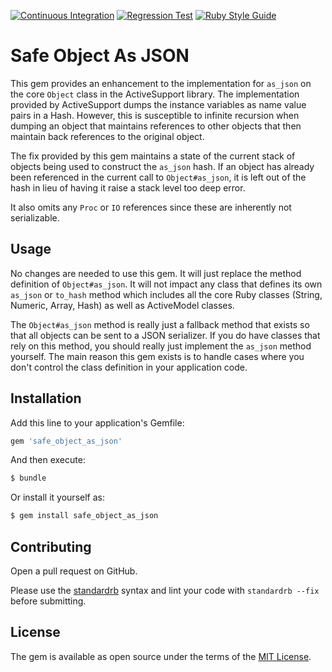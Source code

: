 [![Continuous Integration](https://github.com/bdurand/safe_object_as_json/actions/workflows/continuous_integration.yml/badge.svg)](https://github.com/bdurand/safe_object_as_json/actions/workflows/continuous_integration.yml)
[![Regression Test](https://github.com/bdurand/safe_object_as_json/actions/workflows/regression_test.yml/badge.svg)](https://github.com/bdurand/safe_object_as_json/actions/workflows/regression_test.yml)
[![Ruby Style Guide](https://img.shields.io/badge/code_style-standard-brightgreen.svg)](https://github.com/testdouble/standard)

# Safe Object As JSON

This gem provides an enhancement to the implementation for `as_json` on the core `Object` class in the ActiveSupport library. The implementation provided by ActiveSupport dumps the instance variables as name value pairs in a Hash. However, this is susceptible to infinite recursion when dumping an object that maintains references to other objects that then maintain back references to the original object.

The fix provided by this gem maintains a state of the current stack of objects being used to construct the `as_json` hash. If an object has already been referenced in the current call to `Object#as_json`, it is left out of the hash in lieu of having it raise a stack level too deep error.

It also omits any `Proc` or `IO` references since these are inherently not serializable.

## Usage

No changes are needed to use this gem. It will just replace the method definition of `Object#as_json`. It will not impact any class that defines its own `as_json` or `to_hash` method which includes all the core Ruby classes (String, Numeric, Array, Hash) as well as ActiveModel classes.

The `Object#as_json` method is really just a fallback method that exists so that all objects can be sent to a JSON serializer. If you do have classes that rely on this method, you should really just implement the `as_json` method yourself. The main reason this gem exists is to handle cases where you don't control the class definition in your application code.

## Installation

Add this line to your application's Gemfile:

```ruby
gem 'safe_object_as_json'
```

And then execute:
```bash
$ bundle
```

Or install it yourself as:
```bash
$ gem install safe_object_as_json
```

## Contributing

Open a pull request on GitHub.

Please use the [standardrb](https://github.com/testdouble/standard) syntax and lint your code with `standardrb --fix` before submitting.

## License

The gem is available as open source under the terms of the [MIT License](https://opensource.org/licenses/MIT).
